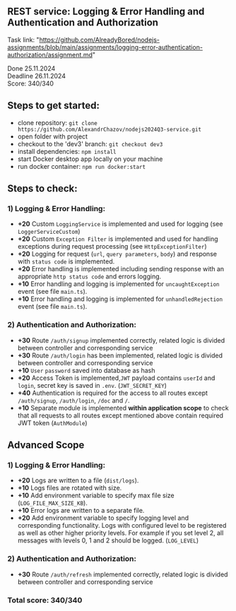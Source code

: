 ## REST service: Logging & Error Handling and Authentication and Authorization

Task link: "https://github.com/AlreadyBored/nodejs-assignments/blob/main/assignments/logging-error-authentication-authorization/assignment.md"

Done 25.11.2024 \
Deadline 26.11.2024 \
Score: 340/340

## Steps to get started:
- clone repository: `git clone https://github.com/AlexandrChazov/nodejs2024Q3-service.git`
- open folder with project
- checkout to the 'dev3' branch: `git checkout dev3`
- install dependencies: `npm install`
- start Docker desktop app locally on your machine
- run docker container: `npm run docker:start`

## Steps to check:
### 1) Logging & Error Handling:

- **+20** Custom `LoggingService` is implemented and used for logging (see `LoggerServiceCustom`)
- **+20** Custom `Exception Filter` is implemented and used for handling exceptions during request processing (see `HttpExceptionFilter`)
- **+20** Logging for request (`url`, `query parameters`, `body`) and response with `status code` is implemented.
- **+20** Error handling is implemented including sending response with an appropriate `http status code` and errors logging.
- **+10** Error handling  and logging is implemented for `uncaughtException` event (see file `main.ts`).
- **+10** Error handling  and logging is implemented for `unhandledRejection` event (see file `main.ts`).


### 2) Authentication and Authorization:

- **+30** Route `/auth/signup` implemented correctly, related logic is divided between controller and corresponding service
- **+30** Route `/auth/login` has been implemented, related logic is divided between controller and corresponding service
- **+10** `User` `password` saved into database as hash
- **+20** Access Token is implemented,`JWT` payload contains `userId` and `login`, secret key is saved in `.env`. (`JWT_SECRET_KEY`)
- **+40** Authentication is required for the access to all routes except `/auth/signup`, `/auth/login`, `/doc` and `/`.
- **+10** Separate module is implemented **within application scope** to check that all requests to all routes except mentioned above contain required JWT token (`AuthModule`)

## Advanced Scope

### 1) Logging & Error Handling:

- **+20** Logs are written to a file (`dist/logs`).
- **+10** Logs files are rotated with size.
- **+10** Add environment variable to specify max file size (`LOG_FILE_MAX_SIZE_KB`).
- **+10** Error logs are written to a separate file.
- **+20** Add environment variable to specify logging level and corresponding functionality.
  Logs with configured level to be registered as well as other higher priority levels. For example if you set level 2, all messages with levels 0, 1 and 2 should be logged. (`LOG_LEVEL`)


### 2) Authentication and Authorization:
- **+30** Route `/auth/refresh` implemented correctly, related logic is divided between controller and corresponding service

### Total score: 340/340
